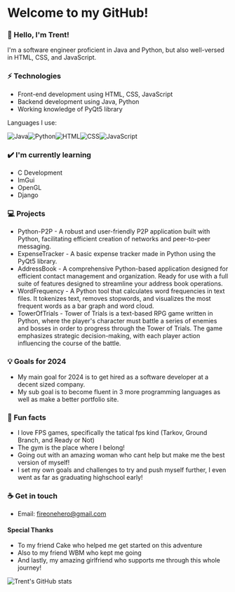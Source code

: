 # Welcome to my GitHub!  

### 👋 Hello, I'm Trent! 

I'm a software engineer proficient in Java and Python, but also well-versed in HTML, CSS, and JavaScript. 

### ⚡ Technologies

  * Front-end development using HTML, CSS, JavaScript
  * Backend development using Java, Python
  * Working knowledge of PyQt5 library

Languages I use:   

![Java](https://img.shields.io/badge/Java-ED8B00?style=for-the-badge&logo=java&logoColor=white)![Python](https://img.shields.io/badge/Python-3776AB?style=for-the-badge&logo=python&logoColor=white)![HTML](https://img.shields.io/badge/HTML-239120?style=for-the-badge&logo=html5&logoColor=white)![CSS](https://img.shields.io/badge/CSS-239120?&style=for-the-badge&logo=css3&logoColor=white)![JavaScript](https://img.shields.io/badge/JavaScript-F7DF1E?style=for-the-badge&logo=javascript&logoColor=black)

### ✔️ I'm currently learning

  * C Development
  * ImGui
  * OpenGL
  * Django

### 💻 Projects

  * Python-P2P - A robust and user-friendly P2P application built with Python, facilitating efficient creation of networks and peer-to-peer messaging.
  * ExpenseTracker - A basic expense tracker made in Python using the PyQt5 library. 
  * AddressBook - A comprehensive Python-based application designed for efficient contact management and organization. Ready for use with a full suite of features designed to streamline your address book operations. 
  * WordFrequency - A Python tool that calculates word frequencies in text files. It tokenizes text, removes stopwords, and visualizes the most frequent words as a bar graph and word cloud.
  * TowerOfTrials - Tower of Trials is a text-based RPG game written in Python, where the player's character must battle a series of enemies and bosses in order to progress through the Tower of Trials. The game emphasizes strategic decision-making, with each player action influencing the course of the battle.

### 💡 Goals for 2024

  * My main goal for 2024 is to get hired as a software developer at a decent sized company.
  * My sub goal is to become fluent in 3 more programming languages as well as make a better portfolio site.

### 🌴 Fun facts

  * I love FPS games, specifically the tatical fps kind (Tarkov, Ground Branch, and Ready or Not)
  * The gym is the place where I belong!
  * Going out with an amazing woman who cant help but make me the best version of myself!
  * I set my own goals and challenges to try and push myself further, I even went as far as graduating highschool early!

### ☕ Get in touch

  * Email: fireonehero@gmail.com 

#### Special Thanks

  * To my friend Cake who helped me get started on this adventure
  * Also to my friend WBM who kept me going
  * And lastly, my amazing girlfriend who supports me through this whole journey!

![Trent's GitHub stats](https://github-readme-stats.vercel.app/api?username=fireonehero)
